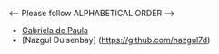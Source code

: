 <-- Please follow ALPHABETICAL ORDER -->

- [Gabriela de Paula](https://github.com/PaulaR-05)
- [Nazgul Duisenbay] (https://github.com/nazgul7d)

